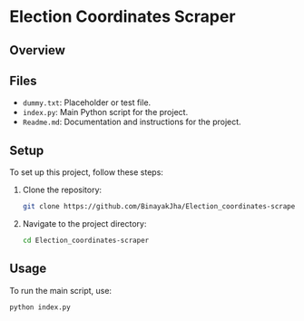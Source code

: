 # Election Coordinates Scraper

## Overview


## Files

- `dummy.txt`: Placeholder or test file.
- `index.py`: Main Python script for the project.
- `Readme.md`: Documentation and instructions for the project.

## Setup

To set up this project, follow these steps:

1. Clone the repository:
    ```bash
    git clone https://github.com/BinayakJha/Election_coordinates-scraper.git
    ```

2. Navigate to the project directory:
    ```bash
    cd Election_coordinates-scraper
    ```

## Usage

To run the main script, use:
```bash
python index.py
```
